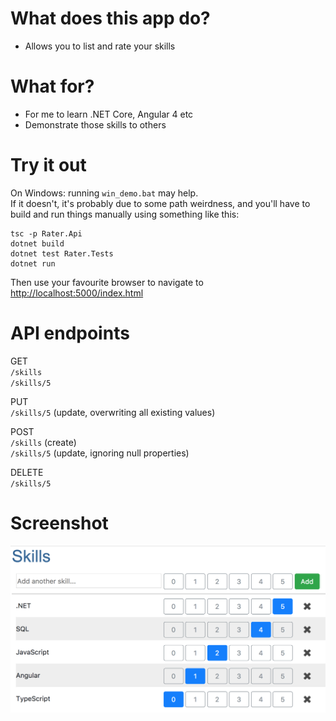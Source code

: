 # What does this app do?
- Allows you to list and rate your skills 

# What for?
- For me to learn .NET Core, Angular 4 etc
- Demonstrate those skills to others

# Try it out
On Windows: running `win_demo.bat` may help.  
If it doesn't, it's probably due to some path weirdness, and you'll have to build and run things manually using something like this:
```
tsc -p Rater.Api
dotnet build
dotnet test Rater.Tests
dotnet run
```

Then use your favourite browser to navigate to [http://localhost:5000/index.html](http://localhost:5000/index.html)

# API endpoints
GET  
`/skills`  
`/skills/5`  

PUT  
`/skills/5`   (update, overwriting all existing values)  

POST  
`/skills`     (create)  
`/skills/5`   (update, ignoring null properties)  

DELETE  
`/skills/5`

# Screenshot
![Screenshot](https://raw.githubusercontent.com/htoomik/rater/master/screenshot.png)
